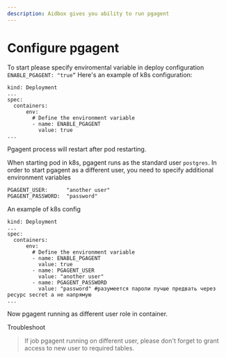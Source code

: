 ```yaml
---
description: Aidbox gives you ability to run pgagent
---
```


# Configure pgagent

To start please specify enviromental variable in deploy configuration `ENABLE_PGAGENT: "true”` Here's an example of k8s configuration:

```text
kind: Deployment
...
spec:
  containers:
      env:
        # Define the environment variable
        - name: ENABLE_PGAGENT 
          value: true
...
```

Pgagent process will restart after pod restarting.

When starting pod in k8s, pgagent runs as the standard user `postgres`. In order to start pgagent as a different user, you need to specify additional environment variables

```text
PGAGENT_USER:      "another user"
PGAGENT_PASSWORD:  "password"
```

An example of k8s config

```text
kind: Deployment
...
spec:
  containers:
      env:
        # Define the environment variable
        - name: ENABLE_PGAGENT 
          value: true
        - name: PGAGENT_USER 
          value: "another user" 
        - name: PGAGENT_PASSWORD 
          value: "password" #разумеется пароли лучше предвать через ресурс secret а не напрямую
...
```

Now pgagent running as different user role in container.

Troubleshoot

> If job pgagent running on different user, please don't forget to grant access to new user to required tables.

